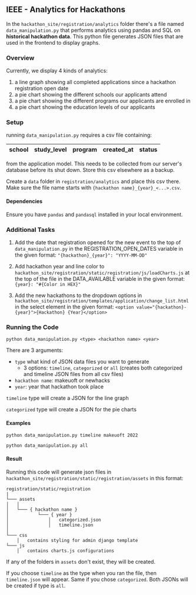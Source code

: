 ## IEEE - Analytics for Hackathons

In the `hackathon_site/registration/analytics` folder there's a file named 
`data_manipulation.py` that performs analytics using pandas and SQL on **historical hackathon data**.
This python file generates JSON files that are used in the frontend to display graphs.

### Overview
Currently, we display 4 kinds of analytics:
1. a line graph showing all completed applications since a hackathon registration open date
2. a pie chart showing the different schools our applicants attend
3. a pie chart showing the different programs our applicants are enrolled in
4. a pie chart showing the education levels of our applicants

### Setup
running `data_manipulation.py` requires a csv file containing:

| school | study_level | program | created_at | status |
| ------ | ----------- | ------- | ---------- | -------|
from the application model. This needs to be collected from our server's database
before its shut down. Store this csv elsewhere as a backup.

Create a `data` folder in `registration/analytics` and place this csv there.
Make sure the file name starts with `{hackathon name}_{year}_<...>.csv`.

#### Dependencies
Ensure you have `pandas` and `pandasql` installed in your local environment.

### Additional Tasks
1. Add the date that registration opened for the new event to the top of `data_manipulation.py` in the REGISTRATION_OPEN_DATES variable in the given format:
`"{hackathon}_{year}": "YYYY-MM-DD"`

2. Add hackathon year and line color to `hackathon_site/registration/static/registration/js/loadCharts.js` at the top of the file in the DATA_AVAILABLE variable in the given format: `{year}: "#{Color in HEX}"`

3. Add the new hackathons to the dropdown options in `hackathon_site/registration/templates/application/change_list.html` in the select element in the given format: `<option value="{hackathon}-{year}">{Hackathon} {Year}</option>`


### Running the Code

`python data_manipulation.py <type> <hackathon name> <year>`

There are 3 arguments:
- `type` what kind of JSON data files you want to generate
  - 3 options: `timeline`, `categorized` or `all` (creates both categorized and timeline JSON files from all csv files)
- `hackathon name`: makeuoft or newhacks
- `year`: year that hackathon took place

`timeline` type will create a JSON for the line graph

`categorized` type will create a JSON for the pie charts

#### Examples
`python data_manipulation.py timeline makeuoft 2022`

`python data_manipulation.py all`

#### Result
Running this code will generate json files in `hackathon_site/registration/static/registration/assets` in this format:
```
registration/static/registration
|
└─── assets
│   │
│   └─── { hackathon name }
│           └─── { year }
│               │   categorized.json
│               │   timeline.json
│   
└─── css
    │   contains styling for admin django template
└─── js
    │   contains charts.js configurations
```

If any of the folders in `assets` don't exist, they will be created.

If you choose `timeline` as the type when you ran the file, then `timeline.json` will appear.
Same if you chose `categorized`. Both JSONs will be created if type is `all`.